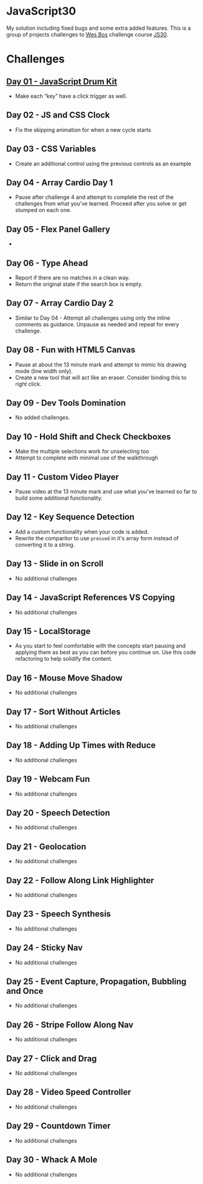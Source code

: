# JavaScript30
My solution including fixed bugs and some extra added features.
This is a group of projects challenges to [Wes Bos](https://github.com/wesbos) challenge course [JS30](https://javascript30.com/).


# Challenges

## [Day 01 - JavaScript Drum Kit](https://utkarsh1504.github.io/JavaScript30.github.io/Day-01/)
* Make each “key” have a click trigger as well.

## Day 02 - JS and CSS Clock
* Fix the skipping animation for when a new cycle starts

## Day 03 - CSS Variables
* Create an additional control using the previous controls as an example

## Day 04 - Array Cardio Day 1
* Pause after challenge 4 and attempt to complete the rest of the challenges from what you’ve learned. Proceed after you solve or get stumped on each one.

## Day 05 - Flex Panel Gallery
* 

## Day 06 - Type Ahead
* Report if there are no matches in a clean way.
* Return the original state if the search box is empty.

## Day 07 - Array Cardio Day 2
* Similar to Day 04 - Attempt all challenges using only the inline comments as guidance. Unpause as needed and repeat for every challenge.

## Day 08 - Fun with HTML5 Canvas
 
* Pause at about the 13 minute mark and attempt to mimic his drawing mode (line width only).
* Create a new tool that will act like an eraser. Consider binding this to right click.

## Day 09 - Dev Tools Domination
* No added challenges.

## Day 10 - Hold Shift and Check Checkboxes
* Make the multiple selections work for unselecting too
* Attempt to complete with minimal use of the walkthrough

## Day 11 - Custom Video Player
* Pause video at the 13 minute mark and use what you’ve learned so far to build some additional functionality.
   

## Day 12 - Key Sequence Detection
* Add a custom functionality when your code is added.
* Rewrite the comparitor to use `pressed` in it's array form instead of converting it to a string.

## Day 13 - Slide in on Scroll
* No additional challenges

## Day 14 - JavaScript References VS Copying
* No additional challenges


## Day 15 - LocalStorage
* As you start to feel comfortable with the concepts start pausing and applying them as best as you can before you continue on. Use this code refactoring to help solidify the content.

## Day 16 - Mouse Move Shadow
* No additional challenges

## Day 17 - Sort Without Articles
* No additional challenges

## Day 18 - Adding Up Times with Reduce
* No additional challenges

## Day 19 - Webcam Fun
* No additional challenges

## Day 20 - Speech Detection
* No additional challenges

## Day 21 - Geolocation
* No additional challenges

## Day 22 - Follow Along Link Highlighter
* No additional challenges

## Day 23 - Speech Synthesis
* No additional challenges

## Day 24 - Sticky Nav
* No additional challenges

## Day 25 - Event Capture, Propagation, Bubbling and Once
* No additional challenges

## Day 26 - Stripe Follow Along Nav
* No additional challenges

## Day 27 - Click and Drag
* No additional challenges

## Day 28 - Video Speed Controller
* No additional challenges

## Day 29 - Countdown Timer
* No additional challenges

## Day 30 - Whack A Mole
* No additional challenges
